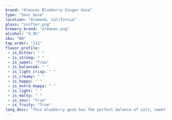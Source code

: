 ```yaml
---
brand: "Almanac Blueberry Ginger Gose"
type: "Sour Gose"
location: "Alameda, California"
glass: "snifter.png"
brewery_brand: "almanac.png"
alcohol: "4.8%"
ibu: "NA"
tap_order: "112"
flavor_profile:
 - is_bitter: " "
 - is_strong: " "
 - is_sweet: "True"
 - is_balanced: " "
 - is_light_crisp: " "
 - is_creamy: " "
 - is_hoppy: " "
 - is_extra_hoppy: " "
 - is_light: " "
 - is_malty: " "
 - is_sour: "True"
 - is_fruity: "True"
long_desc: "This blueberry gose has the perfect balance of salt, sweet, and sour flavors."
---
```

